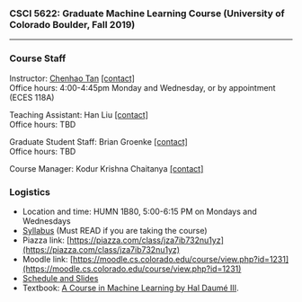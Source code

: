 ### CSCI 5622: Graduate Machine Learning Course (University of Colorado Boulder, Fall 2019)
***


### Course Staff

Instructor: [Chenhao Tan](https://chenhaot.com) [\[contact\]](mailto:Chenhao.Tan@colorado.edu)   
Office hours: 4:00-4:45pm Monday and Wednesday, or by appointment (ECES 118A)


Teaching Assistant: Han Liu [\[contact\]](mailto:Han.Liu@colorado.edu)  
Office hours: TBD

Graduate Student Staff: Brian Groenke [\[contact\]](mailto:brgr6137@colorado.edu)  
Office hours: TBD

Course Manager: Kodur Krishna Chaitanya [\[contact\]](mailto:kodur.chaitanya@colorado.edu)


### Logistics

* Location and time: HUMN 1B80, 5:00-6:15 PM on Mondays and Wednesdays
* [Syllabus](https://github.com/BoulderDS/CSCI5622-Machine-Learning/blob/master/info/syllabus.md) (Must READ if you are taking the course)
* Piazza link: [https://piazza.com/class/jza7ib732nu1yz](https://piazza.com/class/jza7ib732nu1yz)
* Moodle link: [https://moodle.cs.colorado.edu/course/view.php?id=1231](https://moodle.cs.colorado.edu/course/view.php?id=1231)
* [Schedule and Slides](https://github.com/BoulderDS/CSCI5622-Machine-Learning/blob/master/info/schedule.md)
* Textbook: [A Course in Machine Learning by Hal Daumé III](http://ciml.info/).


